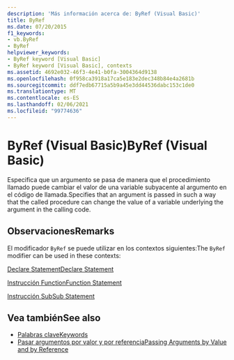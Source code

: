```yaml
---
description: 'Más información acerca de: ByRef (Visual Basic)'
title: ByRef
ms.date: 07/20/2015
f1_keywords:
- vb.ByRef
- ByRef
helpviewer_keywords:
- ByRef keyword [Visual Basic]
- ByRef keyword [Visual Basic], contexts
ms.assetid: 4692e032-46f3-4e41-b0fa-3004364d9138
ms.openlocfilehash: 0f958ca3918a17ca5e183e2dec348b84e4a2681b
ms.sourcegitcommit: ddf7edb67715a5b9a45e3dd44536dabc153c1de0
ms.translationtype: MT
ms.contentlocale: es-ES
ms.lasthandoff: 02/06/2021
ms.locfileid: "99774636"
---
```

# <a name="byref-visual-basic"></a><span data-ttu-id="eee7b-103">ByRef (Visual Basic)</span><span class="sxs-lookup"><span data-stu-id="eee7b-103">ByRef (Visual Basic)</span></span>

<span data-ttu-id="eee7b-104">Especifica que un argumento se pasa de manera que el procedimiento llamado puede cambiar el valor de una variable subyacente al argumento en el código de llamada.</span><span class="sxs-lookup"><span data-stu-id="eee7b-104">Specifies that an argument is passed in such a way that the called procedure can change the value of a variable underlying the argument in the calling code.</span></span>  
  
## <a name="remarks"></a><span data-ttu-id="eee7b-105">Observaciones</span><span class="sxs-lookup"><span data-stu-id="eee7b-105">Remarks</span></span>  

 <span data-ttu-id="eee7b-106">El modificador `ByRef` se puede utilizar en los contextos siguientes:</span><span class="sxs-lookup"><span data-stu-id="eee7b-106">The `ByRef` modifier can be used in these contexts:</span></span>  
  
 [<span data-ttu-id="eee7b-107">Declare Statement</span><span class="sxs-lookup"><span data-stu-id="eee7b-107">Declare Statement</span></span>](../statements/declare-statement.md)  
  
 [<span data-ttu-id="eee7b-108">Instrucción Function</span><span class="sxs-lookup"><span data-stu-id="eee7b-108">Function Statement</span></span>](../statements/function-statement.md)  
  
 [<span data-ttu-id="eee7b-109">Instrucción Sub</span><span class="sxs-lookup"><span data-stu-id="eee7b-109">Sub Statement</span></span>](../statements/sub-statement.md)  
  
## <a name="see-also"></a><span data-ttu-id="eee7b-110">Vea también</span><span class="sxs-lookup"><span data-stu-id="eee7b-110">See also</span></span>

- [<span data-ttu-id="eee7b-111">Palabras clave</span><span class="sxs-lookup"><span data-stu-id="eee7b-111">Keywords</span></span>](../keywords/index.md)
- [<span data-ttu-id="eee7b-112">Pasar argumentos por valor y por referencia</span><span class="sxs-lookup"><span data-stu-id="eee7b-112">Passing Arguments by Value and by Reference</span></span>](../../programming-guide/language-features/procedures/passing-arguments-by-value-and-by-reference.md)
